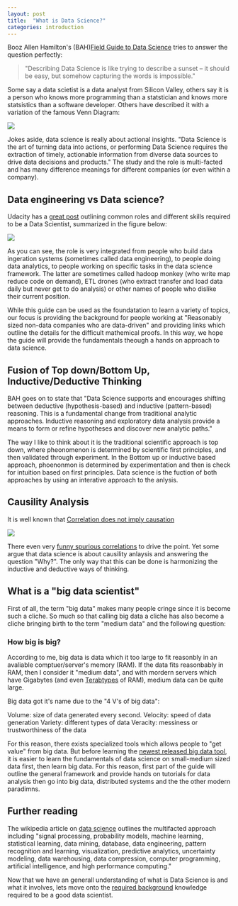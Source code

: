 ```yaml
---
layout: post
title:  "What is Data Science?"
categories: introduction 
---
```


Booz Allen Hamilton's (BAH)[Field Guide to Data Science](http://www.boozallen.com/insights/2015/12/data-science-field-guide-second-edition) tries to answer the question perfectly:

>"Describing Data Science is like trying to describe a sunset – it should be easy, but somehow capturing the words is impossible."

Some say a data scietist is a data analyst from Silicon Valley, others say it is a person who knows more programming than a statstician and knows more statsistics than a software developer.  Others have described it with a variation of the famous Venn Diagram:

![](http://image.slidesharecdn.com/bigdataandtheartofdatascience-gwinnett-140321214826-phpapp01/95/big-data-and-the-art-of-data-science-16-638.jpg?cb=1395449088)

Jokes aside, data science is really about actional insights. "Data Science is the art of turning data into actions, or performing Data Science requires the extraction of timely, actionable information from diverse data sources to drive data decisions and products."  The study and the role is multi-facted and has many difference meanings for different companies (or even within a company).

## Data engineering vs Data science?

Udacity has a [great post](http://blog.udacity.com/2014/11/data-science-job-skills.html) outlining common roles and different skills required to be a Data Scientist, summarized in the figure below:

![](http://i2.wp.com/blog.udacity.com/wp-content/uploads/2014/11/blog_dataChart_white.png?resize=640%2C740)

As you can see, the role is very integrated from people who build data ingeration systems (sometimes called data engineering), to people doing data analytics, to people working on specific tasks in the data science framework.  The latter are sometimes called hadoop monkey (who write map reduce code on demand), ETL drones (who extract transfer and load data daily but never get to do analysis) or other names of people who dislike their current position.

While this guide can be used as the foundatation to learn a variety of topics, our focus is providing the background for people working at "Reasonably sized non-data companies who are data-driven" and providing links which outline the details for the difficult mathemical proofs.  In this way, we hope the guide will provide the fundamentals theough a hands on approach to data science.

## Fusion of Top down/Bottom Up, Inductive/Deductive Thinking

BAH goes on to state that "Data Science supports and encourages shifting between deductive (hypothesis-based) and inductive (pattern-based) reasoning. This is  a fundamental change from traditional analytic approaches. Inductive
reasoning and exploratory data analysis provide a means to form or  refine hypotheses and discover new analytic paths."

The way I like to think about it is the traditional scientific approach is top down, where pheonomenon is determined by scientific first principles, and then validated through experiment.  In the Bottom up or inductive based approach, phoenonmon is determined by experimentation and then is check for intuition based on first principles.  Data science is the fuction of both approaches by using an interative approach to the anlysis.

## Causility Analysis

It is well known that [Correlation does not imply causation](https://en.wikipedia.org/wiki/Correlation_does_not_imply_causation)

![](https://imgs.xkcd.com/comics/correlation.png)

There even very [funny spurious correlations](http://www.tylervigen.com/spurious-correlations) to drive the point.  Yet some argue that data science is about causility anlaysis and answering the question "Why?".  The only way that this can be done is harmonizing the inductive and deductive ways of thinking.

## What is a "big data scientist"

First of all, the term "big data" makes many people cringe since it is become such a cliche.  So much so that calling big data a cliche has also become a cliche bringing birth to the term "medium data" and the following question:

### How big is big?

According to me, big data is data which it too large to fit reasonbly in an avaliable comptuer/server's memory (RAM).  If the data fits reasonbably in RAM, then I consider it "medium data", and with mordern servers which have Gigabytes (and even [Terabtypes](http://yourdatafitsinram.com/) of RAM), medium data can be quite large.

Big data got it's name due to the "4 V's of big data":

Volume: size of data generated every second.
Velocity: speed of data generation
Variety: different types of data
Veracity: messiness or trustworthiness of the data

For this reason, there exists specialized tools which allows people to "get value" from big data.  But before learning the [newest released big data tool](https://pixelastic.github.io/pokemonorbigdata/), it is easier to learn the fundamentals of data science on small-medium sized data first, then learn big data. For this reason, first part of the guide will outline the general framework and provide hands on tutorials for data analysis then go into big data, distributed systems and the the other modern paradimns.

## Further reading

The wikipedia article on [data science](https://en.wikipedia.org/wiki/Data_science) outlines the multifacted approach including "signal processing, probability models, machine learning, statistical learning, data mining, database, data engineering, pattern recognition and learning, visualization, predictive analytics, uncertainty modeling, data warehousing, data compression, computer programming, artificial intelligence, and high performance computing."

Now that we have an generall understanding of what is Data Science is and what it involves, lets move onto the [required background](required-background/) knowledge required to be a good data scientist.


